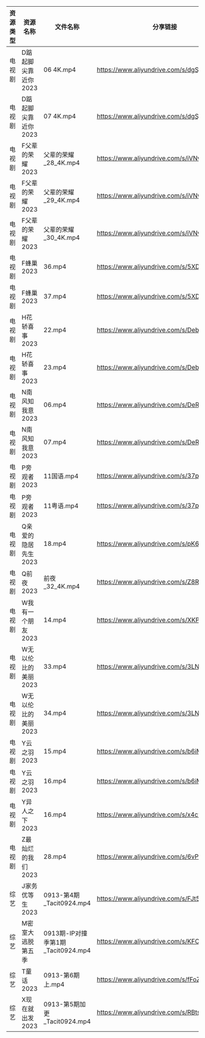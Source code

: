 | 资源类型 | 资源名称         | 文件名称                         | 分享链接                                      | 更新时间       |
| ---- | ------------ | ---------------------------- | ----------------------------------------- | ---------- |
| 电视剧  | D踮起脚尖靠近你2023 | 06 4K.mp4                    | https://www.aliyundrive.com/s/dgSjr6FRir3 | 2023-09-14 |
| 电视剧  | D踮起脚尖靠近你2023 | 07 4K.mp4                    | https://www.aliyundrive.com/s/dgSjr6FRir3 | 2023-09-14 |
| 电视剧  | F父辈的荣耀2023   | 父辈的荣耀_28_4K.mp4              | https://www.aliyundrive.com/s/iVNwibyXW9P | 2023-09-14 |
| 电视剧  | F父辈的荣耀2023   | 父辈的荣耀_29_4K.mp4              | https://www.aliyundrive.com/s/iVNwibyXW9P | 2023-09-14 |
| 电视剧  | F父辈的荣耀2023   | 父辈的荣耀_30_4K.mp4              | https://www.aliyundrive.com/s/iVNwibyXW9P | 2023-09-14 |
| 电视剧  | F蜂巢2023      | 36.mp4                       | https://www.aliyundrive.com/s/5XDFM5Edxba | 2023-09-14 |
| 电视剧  | F蜂巢2023      | 37.mp4                       | https://www.aliyundrive.com/s/5XDFM5Edxba | 2023-09-14 |
| 电视剧  | H花轿喜事2023    | 22.mp4                       | https://www.aliyundrive.com/s/Deb73Nu6cAg | 2023-09-14 |
| 电视剧  | H花轿喜事2023    | 23.mp4                       | https://www.aliyundrive.com/s/Deb73Nu6cAg | 2023-09-14 |
| 电视剧  | N南风知我意2023   | 06.mp4                       | https://www.aliyundrive.com/s/DeRMnNbejyx | 2023-09-14 |
| 电视剧  | N南风知我意2023   | 07.mp4                       | https://www.aliyundrive.com/s/DeRMnNbejyx | 2023-09-14 |
| 电视剧  | P旁观者2023     | 11国语.mp4                     | https://www.aliyundrive.com/s/37pqFfWTwos | 2023-09-14 |
| 电视剧  | P旁观者2023     | 11粤语.mp4                     | https://www.aliyundrive.com/s/37pqFfWTwos | 2023-09-14 |
| 电视剧  | Q亲爱的隐居先生2023 | 18.mp4                       | https://www.aliyundrive.com/s/pK6ZZintQ5o | 2023-09-14 |
| 电视剧  | Q前夜2023      | 前夜_32_4K.mp4                 | https://www.aliyundrive.com/s/Z8RY9qPcmgX | 2023-09-14 |
| 电视剧  | W我有一个朋友2023  | 14.mp4                       | https://www.aliyundrive.com/s/XKPwiseqWcd | 2023-09-14 |
| 电视剧  | W无以伦比的美丽2023 | 33.mp4                       | https://www.aliyundrive.com/s/3LNxF1pwKnT | 2023-09-14 |
| 电视剧  | W无以伦比的美丽2023 | 34.mp4                       | https://www.aliyundrive.com/s/3LNxF1pwKnT | 2023-09-14 |
| 电视剧  | Y云之羽2023     | 15.mp4                       | https://www.aliyundrive.com/s/b6iM8MFmi9r | 2023-09-14 |
| 电视剧  | Y云之羽2023     | 16.mp4                       | https://www.aliyundrive.com/s/b6iM8MFmi9r | 2023-09-14 |
| 电视剧  | Y异人之下2023    | 16.mp4                       | https://www.aliyundrive.com/s/x4c9VAmpoeU | 2023-09-14 |
| 电视剧  | Z最灿烂的我们2023  | 28.mp4                       | https://www.aliyundrive.com/s/6vPRBkMxLP1 | 2023-09-14 |
| 综艺   | J家务优等生2023   | 0913-第4期_Tacit0924.mp4       | https://www.aliyundrive.com/s/FJt54CodgfL | 2023-09-14 |
| 综艺   | M密室大逃脱第五季    | 0913期-IP对撞季第1期_Tacit0924.mp4 | https://www.aliyundrive.com/s/KFCWQFSRon1 | 2023-09-14 |
| 综艺   | T童话2023      | 0913-第6期上.mp4                | https://www.aliyundrive.com/s/fFoZet5PGkd | 2023-09-14 |
| 综艺   | X现在就出发2023   | 0913-第5期加更_Tacit0924.mp4     | https://www.aliyundrive.com/s/RBtsDZX8Y3n | 2023-09-14 |
